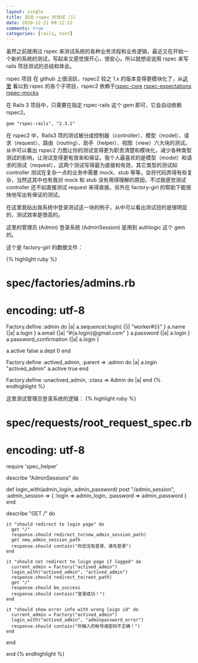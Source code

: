```yaml
---
layout: single
title: 说说 rspec 的测试 (1)
date: 2010-12-21 09:12:12
comments: true
categories: [rails, test]
---
```


虽然之前就用过 rspec 来测试系统的各种业务流程和业务逻辑，最近又在开始一个新的系统的测试，写起来又感觉很开心，很安心。所以就想说说用 rspec 来写 rails 项目测试的总结和体会。

rspec 项目 在 github 上很活跃，rspec2 较之 1.x 的版本变得更模块化了，从[这里](https://github.com/rspec/) 看以到 rspec 的各个子项目，rspec2 依赖于[rspec-core](https://github.com/rspec/rspec-core) [rspec-expectations](https://github.com/rspec/rspec-expectations) [rspec-mocks](https://github.com/rspec/rspec-mocks)

在 Rails 3 项目中，只需要在指定 rspec-rails 这个 gem 即可，它会自动依赖 rspec2。

```
gem "rspec-rails", "2.3.1"
```

在 rspec2 中，Rails3 项的测试被分成控制器（controller）、模型（model）、请求（request）、路由（routing）、助手（helper）、视图（view）六大块的测试。从中可以看出 rspec2 力图让你的测试变得更为职责清楚和模块化，减少各种类型测试的影响，让测试变得更有效率和保证。我个人最喜欢的是模型（model）和请求的测试（request），这两个测试写得最为直接和有效，其它类型的测试如 controller 测试在复杂一点的业务中需要 mock、stub 等等，会将代码弄得有些复杂，当然这其中也有我对 mock 和 stub 没有用得理解的原因，不过我感觉测试 controller 还不如直接测试 request 来得直接。另外在 factory-girl 的帮助下能很快地写出有保证的测试。

在这里我贴出我系统中登录测试这一块的例子，从中可以看出测试目的是很明显的，测试效率是很高的。

这里的管理员 (Admin) 登录系统 (AdminSession) 是用到 authlogic 这个 gem 的。

这个是 factory-girl 的数据文件：

{% highlight ruby %}
# spec/factories/admins.rb
# encoding: utf-8
Factory.define :admin do |a|
  a.sequence(:login) {|i| "worker#{i}" }
  a.name             {|a| a.login      }
  a.email            {|a| "#{a.login}@gmail.com" }
  a.password         {|a| a.login }
  a.password_confirmation {|a| a.login }

  a.active           false
  a.dept             0
end

Factory.define :actived_admin, :parent => :admin do |a|
  a.login "actived_admin"
  a.active  true
end

Factory.define :unactived_admin, :class => Admin do |a|
end
{% endhighlight %}


这里测试管理员登录系统的逻辑：
{% highlight ruby %}
# spec/requests/root_request_spec.rb
# encoding: utf-8
require 'spec_helper'

describe "AdminSessions" do

  def login_with(admin_login, admin_password)
    post "/admin_session", :admin_session => { :login => admin_login,
                                               :password => admin_password }
  end

  describe "GET /" do

    it "should redirect to login page" do
      get "/"
      response.should redirect_to(new_admin_session_path)
      get new_admin_session_path
      response.should contain("你还没有登录，请先登录")
    end

    it "should not redirect to loign page if logged" do
      current_admin = Factory("actived_admin")
      login_with("actived_admin", "actived_admin")
      response.should redirect_to(root_path)
      get "/"
      response.should be_success
      response.should contain("登录成功！")
    end

    it "should show error info with wrong loign id" do
      current_admin = Factory("actived_admin")
      login_with("actived_admin", "adminpassword_error")
      response.should contain("你输入的帐号或密码不正确！")
    end

  end

end
{% endhighlight %}

